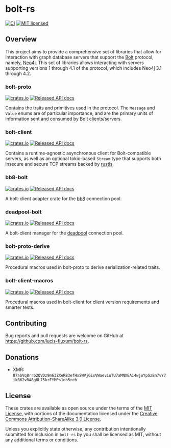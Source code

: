 # bolt-rs
[![CI](https://github.com/lucis-fluxum/bolt-rs/actions/workflows/ci.yml/badge.svg)](https://github.com/lucis-fluxum/bolt-rs/actions/workflows/ci.yml)
[![MIT licensed](https://img.shields.io/badge/license-MIT-blue.svg)](./LICENSE)

## Overview

This project aims to provide a comprehensive set of libraries that allow for interaction with graph
database servers that support the [Bolt](https://en.wikipedia.org/wiki/Bolt_%28network_protocol%29)
protocol, namely, [Neo4j](https://neo4j.com). This set of libraries allows interacting with servers
supporting versions 1 through 4.1 of the protocol, which includes Neo4j 3.1 through 4.2.

### bolt-proto
[![crates.io](https://img.shields.io/crates/v/bolt-proto.svg)](https://crates.io/crates/bolt-proto)
[![Released API docs](https://docs.rs/bolt-proto/badge.svg)](https://docs.rs/bolt-proto)

Contains the traits and primitives used in the protocol. The `Message` and `Value` enums are of
particular importance, and are the primary units of information sent and consumed by Bolt
clients/servers.

### bolt-client
[![crates.io](https://img.shields.io/crates/v/bolt-client.svg)](https://crates.io/crates/bolt-client)
[![Released API docs](https://docs.rs/bolt-client/badge.svg)](https://docs.rs/bolt-client)

Contains a runtime-agnostic asynchronous client for Bolt-compatible servers, as well as an optional
tokio-based `Stream` type that supports both insecure and secure TCP streams backed by
[rustls](https://docs.rs/rustls).

### bb8-bolt
[![crates.io](https://img.shields.io/crates/v/bb8-bolt.svg)](https://crates.io/crates/bb8-bolt)
[![Released API docs](https://docs.rs/bb8-bolt/badge.svg)](https://docs.rs/bb8-bolt)

A bolt-client adapter crate for the [bb8](https://crates.io/crates/bb8) connection pool.

### deadpool-bolt
[![crates.io](https://img.shields.io/crates/v/deadpool-bolt.svg)](https://crates.io/crates/deadpool-bolt)
[![Released API docs](https://docs.rs/deadpool-bolt/badge.svg)](https://docs.rs/deadpool-bolt)

A bolt-client manager for the [deadpool](https://crates.io/crates/deadpool) connection pool.

### bolt-proto-derive
[![crates.io](https://img.shields.io/crates/v/bolt-proto-derive.svg)](https://crates.io/crates/bolt-proto-derive)
[![Released API docs](https://docs.rs/bolt-proto-derive/badge.svg)](https://docs.rs/bolt-proto-derive)

Procedural macros used in bolt-proto to derive serialization-related traits.

### bolt-client-macros
[![crates.io](https://img.shields.io/crates/v/bolt-client-macros.svg)](https://crates.io/crates/bolt-client-macros)
[![Released API docs](https://docs.rs/bolt-client-macros/badge.svg)](https://docs.rs/bolt-client-macros)

Procedural macros used in bolt-client for client version requirements and smarter tests.

## Contributing

Bug reports and pull requests are welcome on GitHub at https://github.com/lucis-fluxum/bolt-rs.

## Donations

- XMR: `87abVq8rrb2QVDz9m63ZXeRB3efHxSWVjGisVWaeviuTU7aMNXEAi4wjoYpSzBn7vY7ikB62vRA8g8L75krFYMPs1ob5reh`

## License

These crates are available as open source under the terms of the
[MIT License](http://opensource.org/licenses/MIT), with portions of the documentation licensed under
the [Creative Commons Attribution-ShareAlike 3.0 License](https://creativecommons.org/licenses/by-sa/3.0/).

Unless you explicitly state otherwise, any contribution intentionally submitted for inclusion in
`bolt-rs` by you shall be licensed as MIT, without any additional terms or conditions.

